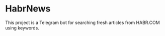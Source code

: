 # HabrNews
This project is a Telegram bot for searching fresh articles from HABR.COM using keywords.

